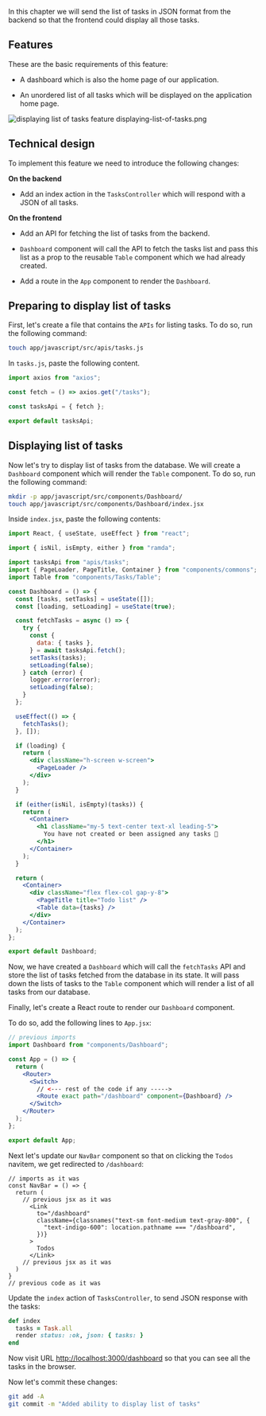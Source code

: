 In this chapter we will send the list of tasks in JSON format from the backend
so that the frontend could display all those tasks.

## Features

These are the basic requirements of this feature:

- A dashboard which is also the home page of our application.

- An unordered list of all tasks which will be displayed on the application home
  page.

<image alt="displaying list of tasks feature">
  displaying-list-of-tasks.png
</image>

## Technical design

To implement this feature we need to introduce the following changes:

**On the backend**

- Add an index action in the `TasksController` which will respond with a JSON of
  all tasks.

**On the frontend**

- Add an API for fetching the list of tasks from the backend.

- `Dashboard` component will call the API to fetch the tasks list and pass this
  list as a prop to the reusable `Table` component which we had already created.

- Add a route in the `App` component to render the `Dashboard`.

## Preparing to display list of tasks

First, let's create a file that contains the `APIs` for listing tasks. To do so,
run the following command:

```bash
touch app/javascript/src/apis/tasks.js
```

In `tasks.js`, paste the following content.

```js
import axios from "axios";

const fetch = () => axios.get("/tasks");

const tasksApi = { fetch };

export default tasksApi;
```

## Displaying list of tasks

Now let's try to display list of tasks from the database. We will create a
`Dashboard` component which will render the `Table` component. To do so, run the
following command:

```bash
mkdir -p app/javascript/src/components/Dashboard/
touch app/javascript/src/components/Dashboard/index.jsx
```

Inside `index.jsx`, paste the following contents:

```jsx
import React, { useState, useEffect } from "react";

import { isNil, isEmpty, either } from "ramda";

import tasksApi from "apis/tasks";
import { PageLoader, PageTitle, Container } from "components/commons";
import Table from "components/Tasks/Table";

const Dashboard = () => {
  const [tasks, setTasks] = useState([]);
  const [loading, setLoading] = useState(true);

  const fetchTasks = async () => {
    try {
      const {
        data: { tasks },
      } = await tasksApi.fetch();
      setTasks(tasks);
      setLoading(false);
    } catch (error) {
      logger.error(error);
      setLoading(false);
    }
  };

  useEffect(() => {
    fetchTasks();
  }, []);

  if (loading) {
    return (
      <div className="h-screen w-screen">
        <PageLoader />
      </div>
    );
  }

  if (either(isNil, isEmpty)(tasks)) {
    return (
      <Container>
        <h1 className="my-5 text-center text-xl leading-5">
          You have not created or been assigned any tasks 🥳
        </h1>
      </Container>
    );
  }

  return (
    <Container>
      <div className="flex flex-col gap-y-8">
        <PageTitle title="Todo list" />
        <Table data={tasks} />
      </div>
    </Container>
  );
};

export default Dashboard;
```

Now, we have created a `Dashboard` which will call the `fetchTasks` API and
store the list of tasks fetched from the database in its state. It will pass
down the lists of tasks to the `Table` component which will render a list of all
tasks from our database.

Finally, let's create a React route to render our `Dashboard` component.

To do so, add the following lines to `App.jsx`:

```jsx
// previous imports
import Dashboard from "components/Dashboard";

const App = () => {
  return (
    <Router>
      <Switch>
        // <--- rest of the code if any ----->
        <Route exact path="/dashboard" component={Dashboard} />
      </Switch>
    </Router>
  );
};

export default App;
```

Next let's update our `NavBar` component so that on clicking the `Todos`
navitem, we get redirected to `/dashboard`:

```javascript{6}
// imports as it was
const NavBar = () => {
  return (
    // previous jsx as it was
      <Link
        to="/dashboard"
        className={classnames("text-sm font-medium text-gray-800", {
          "text-indigo-600": location.pathname === "/dashboard",
        })}
      >
        Todos
      </Link>
    // previous jsx as it was
  )
}
// previous code as it was
```

Update the `index` action of `TasksController`, to send JSON response with the
tasks:

```ruby
def index
  tasks = Task.all
  render status: :ok, json: { tasks: }
end
```

Now visit URL [http://localhost:3000/dashboard](http://localhost:3000/dashboard)
so that you can see all the tasks in the browser.

Now let's commit these changes:

```bash
git add -A
git commit -m "Added ability to display list of tasks"
```
